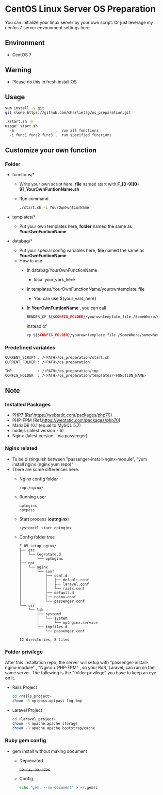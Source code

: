 # CentOS Linux Server OS Preparation
You can initialize your linux server by your own script. Or just leverage my centos 7 server environment settings here.

## Environment
  * CentOS 7

## Warning
  * Please do this in fresh install OS

## Usage

  ```bash
  yum install -y git
  git clone https://github.com/charlietag/os_preparation.git
  ```

  ```bash
  ./start.sh -h
  usage: start.sh
    -a                   ,  run all functions
    -i func1 func2 func3 ,  run specified functions
  ```

## Customize your own function
### Folder
  * functions/*
    * Write your own script here, **file** named start with **F_[0-9][0-9]_YourOwnFuntionName.sh**
    * Run command 
    
      ```bash
      ./start.sh -i YourOwnFuntionName
      ```

  * templates/*
    * Put your own templates here, **folder** named the same as **YourOwnFuntionName**
  * databag/*
    * Put your special config variables here, **file** named the same as **YourOwnFuntionName**
    * How to use
      * In databag/YourOwnFunctionName
        * local your_vars_here
      * In templates/YourOwnFunctionName/yourowntemplate_file
        * You can use ${your_vars_here}
      * In **YourOwnFuntionName** , you can call

        ```bash
        RENDER_CP ${$CONFIG_FOLDER}/yourowntemplate_file /SomeWhere/somewhere
        ```

        instead of
        
        ```bash
        cp ${$CONFIG_FOLDER}/yourowntemplate_file /SomeWhere/somewhere
        ```

### Predefined variables

```bash
CURRENT_SCRIPT : /<PATH>/os_preparation/start.sh
CURRENT_FOLDER : /<PATH>/os_preparation

TMP            : /<PATH>/os_preparation/tmp
CONFIG_FOLDER  : /<PATH>/os_preparation/templates/<FUNCTION_NAME>
```

## Note

### Installed Packages
  * PHP7 (Ref.https://webtatic.com/packages/php70)
  * PHP-FPM (Ref.https://webtatic.com/packages/php70)
  * MariaDB 10.1 (equal to MySQL 5.7)
  * nodejs (latest version - 6)
  * Nginx (latest version - via passenger)

### Nginx related
  * To be distinguish between "passenger-install-nginx-module", "yum install nginx (nginx yum repo)"
  * There are some differences here.
    * Nginx config folder

      ```
      /opt/nginx/
      ```

    * Running user
    
      ```
      optnginx
      optpass
      ```

    * Start process (**optnginx**)
    
      ```
      systemctl start optnginx
      ```

    * Config folder tree

      ```
      F_05_setup_nginx/
      ├── etc
      │   └── logrotate.d
      │       └── optnginx
      ├── opt
      │   └── nginx
      │       └── conf
      │           ├── conf.d
      │           │   ├── default.conf
      │           │   ├── laravel.conf
      │           │   └── rails.conf
      │           ├── default.d
      │           ├── nginx.conf
      │           └── passenger.conf
      └── usr
          └── lib
              ├── systemd
              │   └── system
              │       └── optnginx.service
              └── tmpfiles.d
                  └── passenger.conf

      12 directories, 8 files

      ```
    
### Folder privilege
After this installation repo, the server will setup with "passenger-install-nginx-module" , "Nginx + PHP-FPM" , so your RoR, Laravel, can run on the same server.  The following is the "folder privilege" you have to keep an eye on it.
  * Rails Project
    
    ```bash
    cd <rails_project>
    chown -R optpass.optpass log tmp
    ```

  * Laravel Project
    
    ```bash
    cd <laravel_project>
    chown -R apache.apache storage
    chown -R apache.apache bootstrap/cache
    ```

### Ruby gem config
* gem install without making document
  * Deprecated

    ~~`no-ri, no-rdoc`~~

  * Config

    ```bash
    echo "gem: --no-document" > ~/.gemrc
    ```

